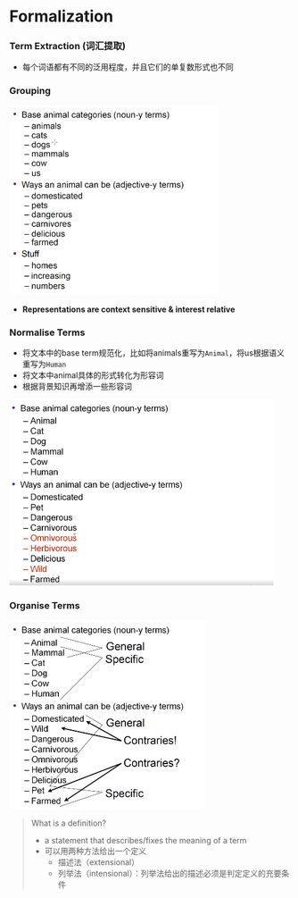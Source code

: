 # Formalization

### Term Extraction (词汇提取)
+ 每个词语都有不同的泛用程度，并且它们的单复数形式也不同

### Grouping
![](img/2020-03-03-14-23-38.png)
+ **Representations are context sensitive & interest relative**

### Normalise Terms
+ 将文本中的base term规范化，比如将animals重写为`Animal`，将us根据语义重写为`Human`
+ 将文本中animal具体的形式转化为形容词
+ 根据背景知识再增添一些形容词

![](img/2020-03-03-14-32-45.png)

### Organise Terms
![](img/2020-03-03-14-34-47.png)

> What is a definition?
> + a statement that describes/fixes the meaning of a term
> + 可以用两种方法给出一个定义
>   + 描述法（extensional）
>   + 列举法（intensional）：列举法给出的描述必须是判定定义的充要条件

